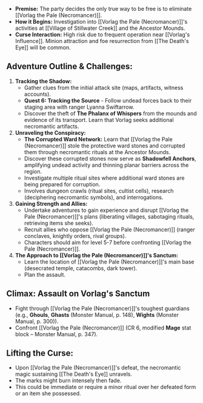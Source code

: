 * **Premise:** The party decides the only true way to be free is to eliminate [[Vorlag the Pale (Necromancer)]].
* **How it Begins:** Investigation into [[Vorlag the Pale (Necromancer)]]'s activities at [[Village of Stillwater Creek]] and the Ancestor Mounds.
* **Curse Interaction:** High risk due to frequent operation near [[Vorlag's Influence]]. Minion attraction and foe resurrection from [[The Death's Eye]] will be common.

## Adventure Outline & Challenges:

1.  **Tracking the Shadow:**
    * Gather clues from the initial attack site (maps, artifacts, witness accounts).
    * **Quest 6: Tracking the Source** - Follow undead forces back to their staging area with ranger Lyanna Swiftarrow.
    * Discover the theft of **The Phalanx of Whispers** from the mounds and evidence of its transport. Learn that Vorlag seeks additional necromantic artifacts.
2.  **Unraveling the Conspiracy:**
    * **The Corrupted Ward Network:** Learn that [[Vorlag the Pale (Necromancer)]] stole the protective ward stones and corrupted them through necromantic rituals at the Ancestor Mounds.
    * Discover these corrupted stones now serve as **Shadowfell Anchors**, amplifying undead activity and thinning planar barriers across the region.
    * Investigate multiple ritual sites where additional ward stones are being prepared for corruption.
    * Involves dungeon crawls (ritual sites, cultist cells), research (deciphering necromantic symbols), and interrogations.
3.  **Gaining Strength and Allies:**
    * Undertake adventures to gain experience and disrupt [[Vorlag the Pale (Necromancer)]]'s plans (liberating villages, sabotaging rituals, retrieving items she seeks).
    * Recruit allies who oppose [[Vorlag the Pale (Necromancer)]] (ranger conclaves, knightly orders, rival groups).
    * Characters should aim for level 5-7 before confronting [[Vorlag the Pale (Necromancer)]].
4.  **The Approach to [[Vorlag the Pale (Necromancer)]]'s Sanctum:**
    * Learn the location of [[Vorlag the Pale (Necromancer)]]'s main base (desecrated temple, catacombs, dark tower).
    * Plan the assault.

## Climax: Assault on Vorlag's Sanctum

* Fight through [[Vorlag the Pale (Necromancer)]]'s toughest guardians (e.g., **Ghouls**, **Ghasts** (Monster Manual, p. 148), **Wights** (Monster Manual, p. 300)).
* Confront [[Vorlag the Pale (Necromancer)]] (CR 6, modified **Mage** stat block – Monster Manual, p. 347).

## Lifting the Curse:

* Upon [[Vorlag the Pale (Necromancer)]]'s defeat, the necromantic magic sustaining [[The Death's Eye]] unravels.
* The marks might burn intensely then fade.
* This could be immediate or require a minor ritual over her defeated form or an item she possessed.